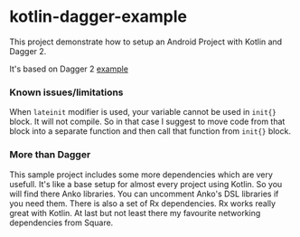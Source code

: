 kotlin-dagger-example
=====================

This project demonstrate how to setup an Android Project with Kotlin and Dagger 2.

It's based on Dagger 2 [example](https://github.com/google/dagger/tree/master/examples/android-simple)

### Known issues/limitations

When `lateinit` modifier is used, your variable cannot be used in `init{}` block. It will not compile. So in that case I suggest to move code from that block into a separate function and then call that function from `init{}` block.

### More than Dagger

This sample project includes some more dependencies which are very usefull. It's like a base setup for almost every project using Kotlin.
So you will find there Anko libraries. You can uncomment Anko's DSL libraries if you need them.
There is also a set of Rx dependencies. Rx works really great with Kotlin.
At last but not least there my favourite networking dependencies from Square.
